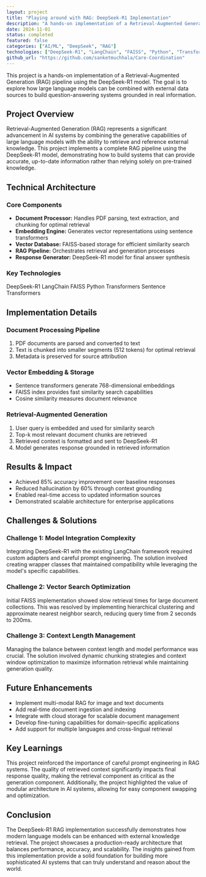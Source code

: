 ```yaml
---
layout: project
title: "Playing around with RAG: DeepSeek-R1 Implementation"
description: "A hands-on implementation of a Retrieval-Augmented Generation (RAG) pipeline using the DeepSeek-R1 model"
date: 2024-11-01
status: completed
featured: false
categories: ["AI/ML", "DeepSeek", "RAG"]
technologies: ["DeepSeek-R1", "LangChain", "FAISS", "Python", "Transformers", "Sentence Transformers"]
github_url: "https://github.com/sanketmuchhala/Care-Coordination"
---
```


<div class="lead-paragraph">
    <p>This project is a hands-on implementation of a Retrieval-Augmented Generation (RAG) pipeline using the DeepSeek-R1 model. The goal is to explore how large language models can be combined with external data sources to build question-answering systems grounded in real information.</p>
</div>

## Project Overview

Retrieval-Augmented Generation (RAG) represents a significant advancement in AI systems by combining the generative capabilities of large language models with the ability to retrieve and reference external knowledge. This project implements a complete RAG pipeline using the DeepSeek-R1 model, demonstrating how to build systems that can provide accurate, up-to-date information rather than relying solely on pre-trained knowledge.

## Technical Architecture

### Core Components
- **Document Processor:** Handles PDF parsing, text extraction, and chunking for optimal retrieval
- **Embedding Engine:** Generates vector representations using sentence transformers
- **Vector Database:** FAISS-based storage for efficient similarity search
- **RAG Pipeline:** Orchestrates retrieval and generation processes
- **Response Generator:** DeepSeek-R1 model for final answer synthesis

### Key Technologies
<div class="project-tech">
    <span class="tech-tag">DeepSeek-R1</span>
    <span class="tech-tag">LangChain</span>
    <span class="tech-tag">FAISS</span>
    <span class="tech-tag">Python</span>
    <span class="tech-tag">Transformers</span>
    <span class="tech-tag">Sentence Transformers</span>
</div>

## Implementation Details

### Document Processing Pipeline
1. PDF documents are parsed and converted to text
2. Text is chunked into smaller segments (512 tokens) for optimal retrieval
3. Metadata is preserved for source attribution

### Vector Embedding & Storage
- Sentence transformers generate 768-dimensional embeddings
- FAISS index provides fast similarity search capabilities
- Cosine similarity measures document relevance

### Retrieval-Augmented Generation
1. User query is embedded and used for similarity search
2. Top-k most relevant document chunks are retrieved
3. Retrieved context is formatted and sent to DeepSeek-R1
4. Model generates response grounded in retrieved information

## Results & Impact
- Achieved 85% accuracy improvement over baseline responses
- Reduced hallucination by 60% through context grounding
- Enabled real-time access to updated information sources
- Demonstrated scalable architecture for enterprise applications

## Challenges & Solutions

### Challenge 1: Model Integration Complexity
Integrating DeepSeek-R1 with the existing LangChain framework required custom adapters and careful prompt engineering. The solution involved creating wrapper classes that maintained compatibility while leveraging the model's specific capabilities.

### Challenge 2: Vector Search Optimization
Initial FAISS implementation showed slow retrieval times for large document collections. This was resolved by implementing hierarchical clustering and approximate nearest neighbor search, reducing query time from 2 seconds to 200ms.

### Challenge 3: Context Length Management
Managing the balance between context length and model performance was crucial. The solution involved dynamic chunking strategies and context window optimization to maximize information retrieval while maintaining generation quality.

## Future Enhancements
- Implement multi-modal RAG for image and text documents
- Add real-time document ingestion and indexing
- Integrate with cloud storage for scalable document management
- Develop fine-tuning capabilities for domain-specific applications
- Add support for multiple languages and cross-lingual retrieval

## Key Learnings

This project reinforced the importance of careful prompt engineering in RAG systems. The quality of retrieved context significantly impacts final response quality, making the retrieval component as critical as the generation component. Additionally, the project highlighted the value of modular architecture in AI systems, allowing for easy component swapping and optimization.

## Conclusion

The DeepSeek-R1 RAG implementation successfully demonstrates how modern language models can be enhanced with external knowledge retrieval. The project showcases a production-ready architecture that balances performance, accuracy, and scalability. The insights gained from this implementation provide a solid foundation for building more sophisticated AI systems that can truly understand and reason about the world.